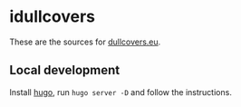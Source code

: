 idullcovers
==========

These are the sources for [dullcovers.eu](https://dullcovers.eu).

Local development
-----------------

Install [hugo](https://gohugo.io/), run `hugo server -D` and follow the instructions.